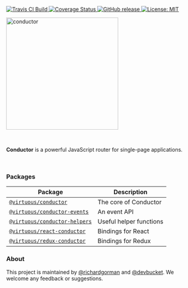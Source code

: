 <p>
  <a href="https://travis-ci.org/bevirtuous/conductor">
    <img alt="Travis CI Build" src="https://travis-ci.org/bevirtuous/conductor.svg?branch=master">
  </a>
  <a href='https://coveralls.io/github/bevirtuous/conductor?branch=%28HEAD+detached+at+048517b%29'>
    <img src='https://coveralls.io/repos/github/bevirtuous/conductor/badge.svg?branch=%28HEAD+detached+at+048517b%29' alt='Coverage Status' />
  </a>
  <a href="https://github.com/bevirtuous/conductor/releases">
    <img alt="GitHub release" src="https://img.shields.io/github/release/bevirtuous/conductor.svg">
  </a>
  <a href="https://opensource.org/licenses/MIT">
    <img alt="License: MIT" src="https://img.shields.io/badge/License-MIT-yellow.svg">
  </a>
</p>

<p>
  <img width="300" alt="conductor" src="https://user-images.githubusercontent.com/2123279/32792787-92996cdc-c964-11e7-96c6-ffd86f4ee087.png" />
</p>

<br />

**Conductor** is a powerful JavaScript router for single-page applications.

<br />

### Packages

| Package| Description |
| - | - |
| [`@virtuous/conductor`](https://github.com/bevirtuous/conductor/blob/master/packages/conductor/README.md)  | The core of Conductor  |
| [`@virtuous/conductor-events`](https://github.com/bevirtuous/conductor/blob/master/packages/conductor-events/README.md) | An event API |
| [`@virtuous/conductor-helpers`](https://github.com/bevirtuous/conductor/blob/master/packages/conductor-helpers/README.md) | Useful helper functions |
| [`@virtuous/react-conductor`](https://github.com/bevirtuous/conductor/blob/master/packages/react-conductor/README.md) | Bindings for React |
| [`@virtuous/redux-conductor`](https://github.com/bevirtuous/conductor/blob/master/packages/redux-conductor/README.md) | Bindings for Redux |

### About

This project is maintained by [@richardgorman](https://github.com/richardgorman) and [@devbucket](https://github.com/devbucket). We welcome any feedback or suggestions.
